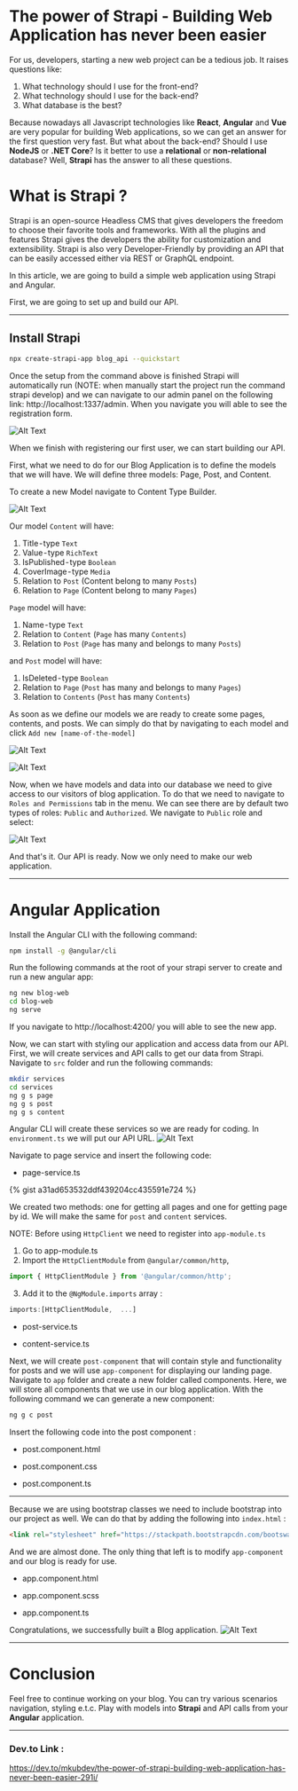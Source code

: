 # The power of Strapi - Building Web Application has never been easier

For us, developers, starting a new web project can be a tedious job. It raises questions like:

1. What technology should I use for the front-end?
2. What technology should I use for the back-end?
3. What database is the best?

Because nowadays all Javascript technologies like **React**, **Angular** and **Vue** are very popular for building Web applications, so we can get an answer for the first question very fast. But what about the back-end? Should I use **NodeJS** or **.NET Core**? Is it better to use a **relational** or **non-relational** database? Well, **Strapi** has the answer to all these questions.

# What is Strapi ?

Strapi is an open-source Headless CMS that gives developers the freedom to choose their favorite tools and frameworks. With all the plugins and features Strapi gives the developers the ability for customization and extensibility. Strapi is also very Developer-Friendly by providing an API that can be easily accessed either via REST or GraphQL endpoint.

In this article, we are going to build a simple web application using Strapi and Angular.

First, we are going to set up and build our API.

*****

## Install Strapi

```bash
npx create-strapi-app blog_api --quickstart
```
Once the setup from the command above is finished Strapi will automatically run (NOTE: when manually start the project run the command strapi develop) and we can navigate to our admin panel on the following link: http://localhost:1337/admin. When you navigate you will able to see the registration form.

![Alt Text](https://dev-to-uploads.s3.amazonaws.com/i/qawzds0zvny9yhu8pa1u.png)

When we finish with registering our first user, we can start building our API.

First, what we need to do for our Blog Application is to define the models that we will have. We will define three models: Page, Post, and Content.

To create a new Model navigate to Content Type Builder.

![Alt Text](https://dev-to-uploads.s3.amazonaws.com/i/uwed2lha8rolrsggnqys.png)

Our model `Content` will have:

1. Title - type `Text`
2. Value - type `RichText`
3. IsPublished - type `Boolean`
4. CoverImage - type `Media`
5. Relation to `Post` (Content belong to many `Posts`)
6. Relation to `Page` (Content belong to many `Pages`)

`Page` model will have:

1. Name - type `Text`
2. Relation to `Content` (`Page` has many `Contents`)
3. Relation to `Post` (`Page` has many and belongs to many `Posts`)

and `Post` model will have:

1. IsDeleted - type `Boolean`
2. Relation to `Page` (`Post` has many and belongs to many `Pages`)
3. Relation to `Contents` (`Post` has many `Contents`)

As soon as we define our models we are ready to create some pages, contents, and posts. We can simply do that by navigating to each model and click `Add new [name-of-the-model]`

![Alt Text](https://dev-to-uploads.s3.amazonaws.com/i/rd3qkvyio48invmjd2zp.png)

![Alt Text](https://dev-to-uploads.s3.amazonaws.com/i/4oe31kesqgdln90mue63.png)

Now, when we have models and data into our database we need to give access to our visitors of blog application. To do that we need to navigate to `Roles and Permissions` tab in the menu. We can see there are by default two types of roles: `Public` and `Authorized`. We navigate to `Public` role and select:

![Alt Text](https://dev-to-uploads.s3.amazonaws.com/i/eyfog290mygxjxq27s9s.png)

And that's it. Our API is ready. Now we only need to make our web application.

***

# Angular Application

Install the Angular CLI with the following command:
```bash
npm install -g @angular/cli
```

Run the following commands at the root of your strapi server to create and run a new angular app:
```bash
ng new blog-web 
cd blog-web 
ng serve
```

If you navigate to http://localhost:4200/ you will able to see the new app.

Now, we can start with styling our application and access data from our API. First, we will create services and API calls to get our data from Strapi. Navigate to `src` folder and run the following commands:
```bash
mkdir services
cd services
ng g s page
ng g s post
ng g s content
```
Angular CLI will create these services so we are ready for coding. In `environment.ts` we will put our API URL.
![Alt Text](https://dev-to-uploads.s3.amazonaws.com/i/i2ttbi1lgzr5qcdmpr6n.png)

Navigate to page service and insert the following code:

* page-service.ts
<script src="https://gist.github.com/mkubdev/a31ad653532ddf439204cc435591e724.js"></script>
{% gist a31ad653532ddf439204cc435591e724 %}


We created two methods: one for getting all pages and one for getting page by id. We will make the same for `post` and `content` services.

NOTE: Before using `HttpClient` we need to register into `app-module.ts`

1. Go to app-module.ts
2. Import the `HttpClientModule` from `@angular/common/http`,
```ts
import { HttpClientModule } from '@angular/common/http';
```
3. Add it to the `@NgModule.imports` array :
```ts
imports:[HttpClientModule,  ...]
```

* post-service.ts
<script src="https://gist.github.com/mkubdev/2361d88c7aa0a086505836b413732c4d.js "></script>

* content-service.ts
<script src="https://gist.github.com/mkubdev/eb7fb6902f19b17501859b5a32b97e50.js "></script>


Next, we will create `post-component` that will contain style and functionality for posts and we will use `app-component` for displaying our landing page. Navigate to `app` folder and create a new folder called components. Here, we will store all components that we use in our blog application. With the following command we can generate a new component:
```bash
ng g c post
```

Insert the following code into the post component :
* post.component.html 
<script src="https://gist.github.com/mkubdev/8d894cdead7a25ae68d63a8392486015.js "></script>

* post.component.css
<script src="https://gist.github.com/mkubdev/ef3e8543f44c49f32c3e0ab3e8a15bb1.js "></script>

* post.component.ts
<script src="https://gist.github.com/mkubdev/94c46a46524f59a5e6af6352b91ac1cb.js "></script>

****

Because we are using bootstrap classes we need to include bootstrap into our project as well. We can do that by adding the following into `index.html` :
```html
<link rel="stylesheet" href="https://stackpath.bootstrapcdn.com/bootswatch/4.3.1/cosmo/bootstrap.min.css">
```

And we are almost done. The only thing that left is to modify `app-component` and our blog is ready for use.

* app.component.html
<script src="https://gist.github.com/mkubdev/b25a3c707c671c93194e92af5bda7f03.js "></script>


* app.component.scss
<script src="https://gist.github.com/mkubdev/738d5daa05b9b91aed29e8dd8298bbf9.js "></script>

* app.component.ts
<script src="https://gist.github.com/mkubdev/d4867b24e1f147e3239e505e88ec9c28.js "></script>

Congratulations, we successfully built a Blog application.
![Alt Text](https://dev-to-uploads.s3.amazonaws.com/i/pegfy4g53ys9v9sa1suy.png)

****

# Conclusion

Feel free to continue working on your blog. You can try various scenarios navigation, styling e.t.c. Play with models into **Strapi** and API calls from your **Angular** application.

***

### Dev.to Link :

https://dev.to/mkubdev/the-power-of-strapi-building-web-application-has-never-been-easier-291i/
